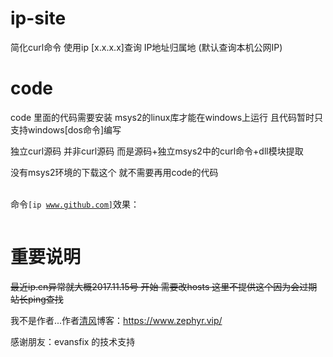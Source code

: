 # ip-site
简化curl命令 使用ip [x.x.x.x]查询 IP地址归属地 (默认查询本机公网IP)

# code
code 里面的代码需要安装 msys2的linux库才能在windows上运行 且代码暂时只支持windows[dos命令]编写

独立curl源码 并非curl源码 而是源码+独立msys2中的curl命令+dll模块提取 

没有msys2环境的下载这个 就不需要再用code的代码

<br>命令<code>[ip www.github.com]</code>效果：</br>
<p><a href="https://wx2.sinaimg.cn/mw1024/0066ebxvgy1flk5y1o6gqj30bc060tbg.jpg" target="_blank"><img src="https://wx2.sinaimg.cn/mw1024/0066ebxvgy1flk5y1o6gqj30bc060tbg.jpg" alt="" style="max-width:100%;"></a></p>

# 重要说明
~~最近ip.cn异常就大概2017.11.15号 开始 需要改hosts 这里不提供这个因为会过期 站长ping查找~~

我不是作者...作者<a href="https://www.feng.ee/">清风</a>博客：https://www.zephyr.vip/

感谢朋友：evansfix 的技术支持
